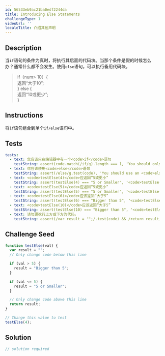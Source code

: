 ```yaml
---
id: 56533eb9ac21ba0edf2244da
title: Introducing Else Statements
challengeType: 1
videoUrl: ''
localeTitle: 介绍其他声明
---
```


## Description
<section id="description">当<code>if</code>语句的条件为真时，将执行其后面的代码块。当那个条件是假的时候怎么办？通常什么都不会发生。使用<code>else</code>语句，可以执行备用代码块。 <blockquote> if（num&gt; 10）{ <br>返回“大于10”; <br> } else { <br>返回“10或更少”; <br> } </blockquote></section>

## Instructions
<section id="instructions">将<code>if</code>语句组合到单个<code>if/else</code>语句中。 </section>

## Tests
<section id='tests'>

```yml
tests:
  - text: 您应该只在编辑器中有一个<code>if</code>语句
    testString: assert(code.match(/if/g).length === 1, 'You should only have one <code>if</code> statement in the editor');
  - text: 你应该使用<code>else</code>语句
    testString: assert(/else/g.test(code), 'You should use an <code>else</code> statement');
  - text: <code>testElse(4)</code>应返回“5或更小”
    testString: assert(testElse(4) === "5 or Smaller", '<code>testElse(4)</code> should return "5 or Smaller"');
  - text: <code>testElse(5)</code>应返回“5或更小”
    testString: assert(testElse(5) === "5 or Smaller", '<code>testElse(5)</code> should return "5 or Smaller"');
  - text: <code>testElse(6)</code>应该返回“大于5”
    testString: assert(testElse(6) === "Bigger than 5", '<code>testElse(6)</code> should return "Bigger than 5"');
  - text: <code>testElse(10)</code>应该返回“大于5”
    testString: assert(testElse(10) === "Bigger than 5", '<code>testElse(10)</code> should return "Bigger than 5"');
  - text: 请勿更改行上方或下方的代码。
    testString: assert(/var result = "";/.test(code) && /return result;/.test(code), 'Do not change the code above or below the lines.');

```

</section>

## Challenge Seed
<section id='challengeSeed'>

<div id='js-seed'>

```js
function testElse(val) {
  var result = "";
  // Only change code below this line

  if (val > 5) {
    result = "Bigger than 5";
  }

  if (val <= 5) {
    result = "5 or Smaller";
  }

  // Only change code above this line
  return result;
}

// Change this value to test
testElse(4);

```

</div>



</section>

## Solution
<section id='solution'>

```js
// solution required
```
</section>
